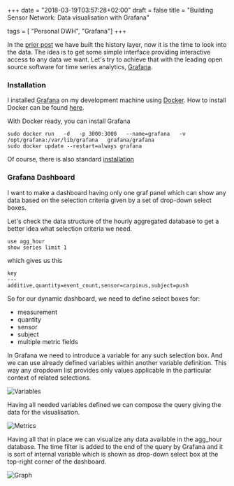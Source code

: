 +++
date = "2018-03-19T03:57:28+02:00"
draft = false
title = "Building Sensor Network: Data visualisation with Grafana"

tags = [ "Personal DWH", "Grafana"]
+++

In the [prior post](/building-sensor-network-history/)  we have built the history layer, now it is the time to look into the data. The idea is to get some simple interface providing interactive access to any data we want. Let's try to achieve that with the leading open source software for time series analytics, [Grafana](https://grafana.com/ ). 


### Installation
I installed [Grafana](https://grafana.com/ ) on my development machine using [Docker](https://www.docker.com/). How to install Docker can be found [here](https://docs.docker.com/install/linux/docker-ce/ubuntu/#install-using-the-repository).

With Docker ready, you can install Grafana 
```
sudo docker run   -d   -p 3000:3000   --name=grafana   -v /opt/grafana:/var/lib/grafana   grafana/grafana
sudo docker update --restart=always grafana
```

Of course, there is also standard [installation](http://docs.grafana.org/installation/debian/)

### Grafana Dashboard
I want to make a dashboard having only one graf panel which can show any data based on the selection criteria given by a set of drop-down select boxes.

Let's check the data structure of the hourly aggregated database to get a better idea what selection criteria we need.
```
use agg_hour
show series limit 1
```

which gives us this
```
key
---
additive,quantity=event_count,sensor=carpinus,subject=push
```

So for our dynamic dashboard, we need to define select boxes for:

* measurement
* quantity
* sensor
* subject
* multiple metric fields

In Grafana we need to introduce a variable for any such selection box. And we can  use already defined variables within another variable definition. This way any dropdown list provides only values applicable in the particular context of related selections.  

![Variables](/images/2018/03/variables.png)

Having all needed variables defined we can compose the query giving the data for the visualisation.

![Metrics](/images/2018/03/metrics.png)


Having all that in place we can visualize any data available in the agg_hour database. The time filter is added to the end of the query by Grafana and it is sort of internal variable which is shown as drop-down select box at the top-right corner of the dashboard.

![Graph](/images/2018/03/graph.png)

